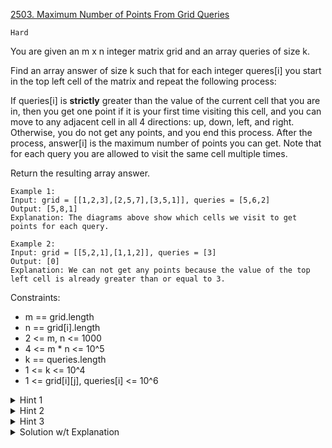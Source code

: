 [2503. Maximum Number of Points From Grid Queries](https://leetcode.com/problems/maximum-number-of-points-from-grid-queries/description/)

`Hard`

You are given an m x n integer matrix grid and an array queries of size k.

Find an array answer of size k such that for each integer queres[i] you start in the top left cell of the matrix and repeat the following process:

If queries[i] is **strictly** greater than the value of the current cell that you are in, then you get one point if it is your first time visiting this cell, and you can move to any adjacent cell in all 4 directions: up, down, left, and right.
Otherwise, you do not get any points, and you end this process.
After the process, answer[i] is the maximum number of points you can get. Note that for each query you are allowed to visit the same cell multiple times.

Return the resulting array answer.

```
Example 1:
Input: grid = [[1,2,3],[2,5,7],[3,5,1]], queries = [5,6,2]
Output: [5,8,1]
Explanation: The diagrams above show which cells we visit to get points for each query.

Example 2:
Input: grid = [[5,2,1],[1,1,2]], queries = [3]
Output: [0]
Explanation: We can not get any points because the value of the top left cell is already greater than or equal to 3.
```

Constraints:

- m == grid.length
- n == grid[i].length
- 2 <= m, n <= 1000
- 4 <= m * n <= 10^5
- k == queries.length
- 1 <= k <= 10^4
- 1 <= grid[i][j], queries[i] <= 10^6

<details>
<summary>Hint 1</summary>

The queries are all given to you beforehand so you can answer them in any order you want.
</details>

<details>
<summary>Hint 2</summary>

Sort the queries knowing their original order to be able to build the answer array.

</details>

<details>
<summary>Hint 3</summary>

Run a BFS on the graph and answer the queries in increasing order.

</details>

<details>
<summary>Solution w/t Explanation</summary>

[HuifengGuan](https://youtu.be/G7Gg9w5_KWk)
</details>